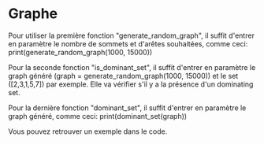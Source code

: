 # Graphe

Pour utiliser la première fonction "generate_random_graph", il suffit d'entrer en paramètre le nombre de sommets et d'arêtes souhaitées, comme ceci:
print(generate_random_graph(1000, 15000))

Pour la seconde fonction "is_dominant_set", il suffit d'entrer en paramètre le graph généré (graph = generate_random_graph(1000, 15000)) et le set ([2,3,1,5,7]) par exemple. Elle va vérifier s'il y a la présence d'un dominating set.

Pour la dernière fonction "dominant_set", il suffit d'entrer en paramètre le graph généré, comme ceci:
print(dominant_set(graph))

Vous pouvez retrouver un exemple dans le code.
